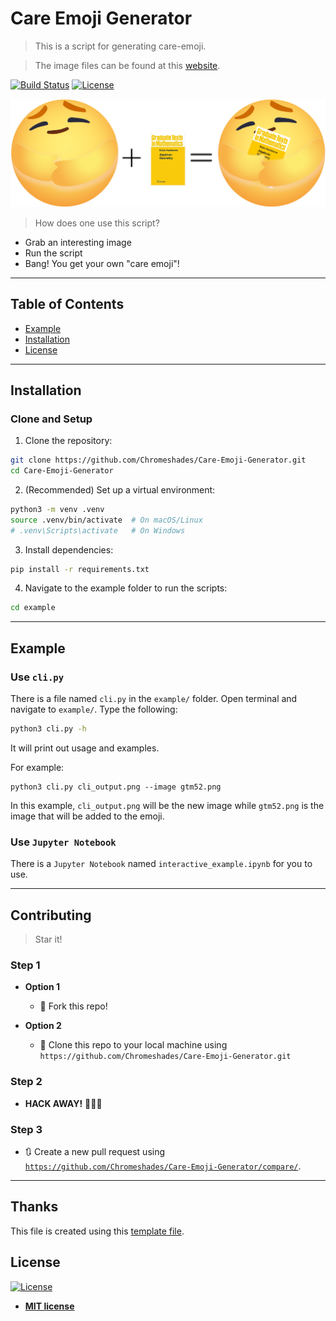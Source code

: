 <!--<a href="http://fvcproductions.com"><img src="https://avatars1.githubusercontent.com/u/4284691?v=3&s=200" title="FVCproductions" alt="FVCproductions"></a>

 [![FVCproductions](https://avatars1.githubusercontent.com/u/4284691?v=3&s=200)](http://fvcproductions.com) -->

# Care Emoji Generator

> This is a script for generating care-emoji.

> The image files can be found at this [website](https://gamingph.com/2020/05/psd-download-for-facebook-care-emoji/).


[![Build Status](http://img.shields.io/travis/badges/badgerbadgerbadger.svg?style=flat-square)](https://travis-ci.org/badges/badgerbadgerbadger) [![License](http://img.shields.io/:license-mit-blue.svg?style=flat-square)](http://badges.mit-license.org) 


<!-- For more on these wonderful ~~badgers~~ badges, refer to <a href="http://badges.github.io/badgerbadgerbadger/" target="_blank">`badgerbadgerbadger`</a>.-->

![](images/banner.png)

> How does one use this script?

- Grab an interesting image
- Run the script
- Bang! You get your own "care emoji"!

<!--
> GIF Tools

- Use <a href="http://recordit.co/" target="_blank">**Recordit**</a> to create quicks screencasts of your desktop and export them as `GIF`s.
- For terminal sessions, there's <a href="https://github.com/chjj/ttystudio" target="_blank">**ttystudio**</a> which also supports exporting `GIF`s. 
-->
---

## Table of Contents

- [Example](#example)
- [Installation](#installation)
- [License](#license)


---

## Installation

### Clone and Setup
1. Clone the repository:
```bash
git clone https://github.com/Chromeshades/Care-Emoji-Generator.git
cd Care-Emoji-Generator
```

2. (Recommended) Set up a virtual environment:
```bash
python3 -m venv .venv
source .venv/bin/activate  # On macOS/Linux
# .venv\Scripts\activate   # On Windows
```

3. Install dependencies:
```bash
pip install -r requirements.txt
```

4. Navigate to the example folder to run the scripts:
```bash
cd example
```

---

## Example

### Use `cli.py`

There is a file named `cli.py` in the `example/` folder. Open terminal and navigate to `example/`. Type the following:
```bash
python3 cli.py -h
```
It will print out usage and examples.

For example:

```
python3 cli.py cli_output.png --image gtm52.png
```

In this example, `cli_output.png` will be the new image while `gtm52.png` is the image that will be added to the emoji.

### Use `Jupyter Notebook`

There is a `Jupyter Notebook` named `interactive_example.ipynb` for you to use.

---

## Contributing

> Star it!

### Step 1

- **Option 1**
    - 🍴 Fork this repo!

- **Option 2**
    - 👯 Clone this repo to your local machine using `https://github.com/Chromeshades/Care-Emoji-Generator.git`

### Step 2

- **HACK AWAY!** 🔨🔨🔨

### Step 3

- 🔃 Create a new pull request using <a href="https://github.com/Chromeshades/Care-Emoji-Generator/compare/" target="_blank">`https://github.com/Chromeshades/Care-Emoji-Generator/compare/`</a>.

---

<!-- ## Team

> Or Contributors/People

| <a href="http://fvcproductions.com" target="_blank">**FVCproductions**</a> | <a href="http://fvcproductions.com" target="_blank">**FVCproductions**</a> | <a href="http://fvcproductions.com" target="_blank">**FVCproductions**</a> |
| :---: |:---:| :---:|
| [![FVCproductions](https://avatars1.githubusercontent.com/u/4284691?v=3&s=200)](http://fvcproductions.com)    | [![FVCproductions](https://avatars1.githubusercontent.com/u/4284691?v=3&s=200)](http://fvcproductions.com) | [![FVCproductions](https://avatars1.githubusercontent.com/u/4284691?v=3&s=200)](http://fvcproductions.com)  |
| <a href="http://github.com/fvcproductions" target="_blank">`github.com/fvcproductions`</a> | <a href="http://github.com/fvcproductions" target="_blank">`github.com/fvcproductions`</a> | <a href="http://github.com/fvcproductions" target="_blank">`github.com/fvcproductions`</a> |

- You can just grab their GitHub profile image URL
- You should probably resize their picture using `?s=200` at the end of the image URL.

---

## FAQ

- **How do I do *specifically* so and so?**
    - No problem! Just do this.

--->

## Thanks
This file is created using this [template file](https://gist.github.com/fvcproductions/1bfc2d4aecb01a834b46).

## License

[![License](http://img.shields.io/:license-mit-blue.svg?style=flat-square)](http://badges.mit-license.org)

- **[MIT license](http://opensource.org/licenses/mit-license.php)**
